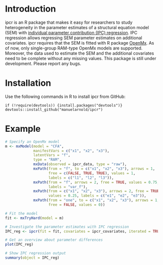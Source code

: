 # Introduction

ipcr is an R package that makes it easy for researchers to study heterogeneity in the parameter estimates of a structural equation model (SEM)  with [individual parameter contribution (IPC) regression](https://psyarxiv.com/sbyux/). IPC regression allows regressing SEM parameter estimates on additional covariates.
ipcr requires that the SEM is fitted with R package [OpenMx](https://openmx.ssri.psu.edu/). As of now, only single-group RAM-type OpenMx models are supported. Moreover, the data used to estimate the SEM and the additional covariates need to be complete without any missing values.
This package is still under development. Please report any bugs.

# Installation
Use the following commands in R to install ipcr from GitHub:

```{r, eval=FALSE}
if (!require(devtools)) {install.packages("devtools")}
devtools::install_github("manuelarnold/ipcr")
```

# Example
``` r
# Specify an OpenMx model
m <- mxModel(model = "CFA",
             manifestVars = c("x1", "x2", "x3"),
             latentVars = "f",
             type = "RAM",
             mxData(observed = ipcr_data, type = "raw"),
             mxPath(from = "f", to = c("x1", "x2", "x3"), arrows = 1,
                    free = c(FALSE, TRUE, TRUE), values = 1,
                    labels = c("l1", "l2", "l3")),
             mxPath(from = "f", arrows = 2, free = TRUE, values = 0.75,
                    labels = "var_f"),
             mxPath(from = c("x1", "x2", "x3"), arrows = 2, free = TRUE,
                    values = 0.25, labels = c("e1", "e2", "e3")),
             mxPath(from = "one", to = c("x1", "x2", "x3"), arrows = 1,
                    free = FALSE, values = 0))

# Fit the model
fit <- mxTryHard(model = m)

# Investigate the parameter estimates with IPC regression
IPC_reg <- ipcr(fit = fit, covariates = ipcr_covariates, iterated = TRUE)

# Get an overview about parameter differences
plot(IPC_reg)

# Show IPC regression output
summary(object = IPC_reg)
```
